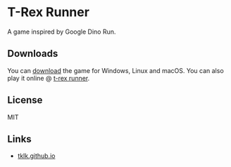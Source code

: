 ﻿# T-Rex Runner
A game inspired by Google Dino Run.

## Downloads
You can [download](https://github.com/tklk/T-Rex-runner/archive/master.zip) the game for Windows, Linux and macOS.
You can also play it online @ [t-rex runner](https://rawgit.com/tklk/T-Rex-runner/master/index.html).

## License
MIT

## Links
* [tklk.github.io](https://tklk.github.io/)

